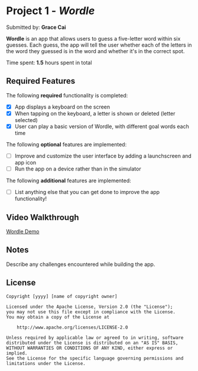 # Project 1 - *Wordle*

Submitted by: **Grace Cai**

**Wordle** is an app that allows users to guess a five-letter word within six guesses. Each guess, the app will tell the user whether each of the letters in the word they guessed is in the word and whether it's in the correct spot.

Time spent: **1.5** hours spent in total

## Required Features

The following **required** functionality is completed:

- [x] App displays a keyboard on the screen
- [x] When tapping on the keyboard, a letter is shown or deleted (letter selected)
- [x] User can play a basic version of Wordle, with different goal words each time

The following **optional** features are implemented:

- [ ] Improve and customize the user interface by adding a launchscreen and app icon
- [ ] Run the app on a device rather than in the simulator

The following **additional** features are implemented:

- [ ] List anything else that you can get done to improve the app functionality!

## Video Walkthrough

[Wordle Demo](https://www.loom.com/share/e1de87d599dc41b19ae68f956b3aec2e?sid=fbacb293-2773-4300-997a-fed4ad07cf9e) 


## Notes

Describe any challenges encountered while building the app.

## License

    Copyright [yyyy] [name of copyright owner]

    Licensed under the Apache License, Version 2.0 (the "License");
    you may not use this file except in compliance with the License.
    You may obtain a copy of the License at

        http://www.apache.org/licenses/LICENSE-2.0

    Unless required by applicable law or agreed to in writing, software
    distributed under the License is distributed on an "AS IS" BASIS,
    WITHOUT WARRANTIES OR CONDITIONS OF ANY KIND, either express or implied.
    See the License for the specific language governing permissions and
    limitations under the License.
